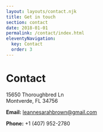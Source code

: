 ```yaml
---
layout: layouts/contact.njk
title: Get in touch
section: contact
date: 2018-01-01
permalink: /contact/index.html
eleventyNavigation:
  key: Contact
  order: 3
---
```

# **Contact**



15650 Thoroughbred Ln<br>Montverde, FL 34756



**Email:** leannesarahbrown@gmail.com

**Phone:** +1 (407) 952-2780